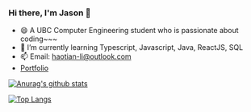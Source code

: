 ### Hi there, I'm Jason 👋

- 😄 A UBC Computer Engineering student who is passionate about coding~~~
- 🌱 I’m currently learning Typescript, Javascript, Java, ReactJS, SQL
- 📫 Email: haotian-li@outlook.com
- [Portfolio](https://jasonli-9933.github.io/JasonLi-9333.github.io/)


[![Anurag's github stats](https://github-readme-stats.vercel.app/api?username=JasonLi-9933&show_icons=true)](https://github.com/anuraghazra/github-readme-stats)

[![Top Langs](https://github-readme-stats.vercel.app/api/top-langs/?username=JasonLi-9933&layout=compact)](https://github.com/anuraghazra/github-readme-stats)
